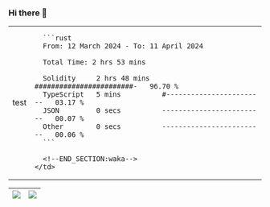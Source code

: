 ### Hi there 👋

<table>
  <tr>
    <td align="center">
      test
    </td>
    <td>
      <!--START_SECTION:waka-->

      ```rust
      From: 12 March 2024 - To: 11 April 2024
      
      Total Time: 2 hrs 53 mins
      
      Solidity     2 hrs 48 mins   ########################-   96.70 %
      TypeScript   5 mins          #------------------------   03.17 %
      JSON         0 secs          -------------------------   00.07 %
      Other        0 secs          -------------------------   00.06 %
      ```
      
      <!--END_SECTION:waka-->
    </td>  
  </tr>
</table>


| <img align="center" src="https://github-readme-stats.vercel.app/api/?username=escX&show_icons=true&theme=buefy&hide_border=true&card_width=500" /> | <img align="center" src="https://github-readme-stats.vercel.app/api/top-langs/?username=escX&layout=compact&theme=buefy&hide_border=true&card_width=500" /> |
| ------------- | ------------- |
